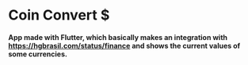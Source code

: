 # Coin Convert $

#### App made with Flutter, which basically makes an integration with https://hgbrasil.com/status/finance and shows the current values of some currencies.
